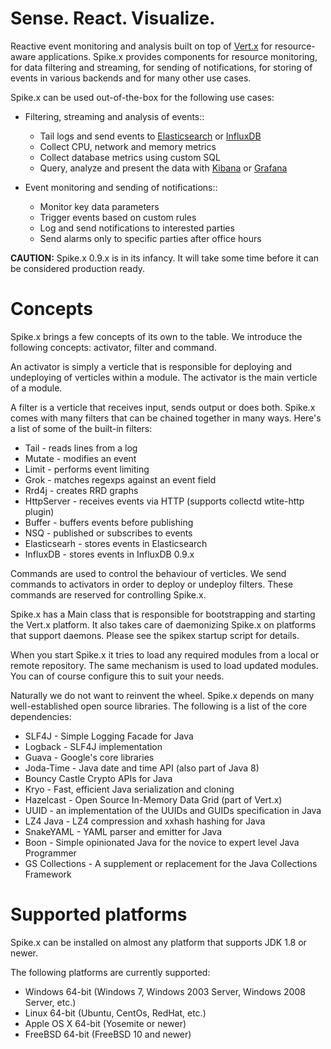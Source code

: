 # Sense. React. Visualize.
Reactive event monitoring and analysis built on top of [Vert.x](http://vertx.io/vertx2) for resource-aware applications.
Spike.x provides components for resource monitoring, for data filtering and streaming, 
for sending of notifications, for storing of events in various backends 
and for many other use cases.

Spike.x can be used out-of-the-box for the following use cases:
* Filtering, streaming and analysis of events::
  * Tail logs and send events to [Elasticsearch](http://www.elasticsearch.org) or [InfluxDB](http://influxdb.com)
  * Collect CPU, network and memory metrics
  * Collect database metrics using custom SQL
  * Query, analyze and present the data with [Kibana](http://www.elasticsearch.org/overview/kibana) or [Grafana](http://grafana.org)

* Event monitoring and sending of notifications::
  * Monitor key data parameters 
  * Trigger events based on custom rules
  * Log and send notifications to interested parties
  * Send alarms only to specific parties after office hours

**CAUTION:** Spike.x 0.9.x is in its infancy. It will take some time before it can be considered production ready.

# Concepts

Spike.x brings a few concepts of its own to the table. We introduce the following concepts: activator, filter and command.

An activator is simply a verticle that is responsible for deploying and undeploying of verticles within a module. The activator is the main verticle of a module.

A filter is a verticle that receives input, sends output or does both. Spike.x comes with many filters that can be chained together in many ways. Here's a list of some of the built-in filters:

* Tail - reads lines from a log
* Mutate - modifies an event
* Limit - performs event limiting
* Grok - matches regexps against an event field
* Rrd4j - creates RRD graphs
* HttpServer - receives events via HTTP (supports collectd wtite-http plugin) 
* Buffer - buffers events before publishing
* NSQ - published or subscribes to events
* Elasticsearh - stores events in Elasticsearch
* InfluxDB - stores events in InfluxDB 0.9.x

Commands are used to control the behaviour of verticles. We send commands to activators in order to deploy or undeploy filters. These commands are reserved for controlling Spike.x. 

Spike.x has a Main class that is responsible for bootstrapping and starting the Vert.x platform. It also takes care of daemonizing Spike.x on platforms that support daemons. Please see the spikex startup script for details.

When you start Spike.x it tries to load any required modules from a local or remote repository. The same mechanism is used to load updated modules. You can of course configure this to suit your needs.

Naturally we do not want to reinvent the wheel. Spike.x depends on many well-established open source libraries. The following is a list of the core dependencies:

* SLF4J - Simple Logging Facade for Java
* Logback - SLF4J implementation
* Guava - Google's core libraries
* Joda-Time - Java date and time API (also part of Java 8)
* Bouncy Castle Crypto APIs for Java
* Kryo - Fast, efficient Java serialization and cloning
* Hazelcast - Open Source In-Memory Data Grid (part of Vert.x)
* UUID - an implementation of the UUIDs and GUIDs specification in Java
* LZ4 Java - LZ4 compression and xxhash hashing for Java
* SnakeYAML - YAML parser and emitter for Java
* Boon - Simple opinionated Java for the novice to expert level Java Programmer
* GS Collections - A supplement or replacement for the Java Collections Framework

# Supported platforms
Spike.x can be installed on almost any platform that supports JDK 1.8 or newer.

The following platforms are currently supported:

* Windows 64-bit (Windows 7, Windows 2003 Server, Windows 2008 Server, etc.)
* Linux 64-bit (Ubuntu, CentOs, RedHat, etc.)
* Apple OS X 64-bit (Yosemite or newer)
* FreeBSD 64-bit (FreeBSD 10 and newer)
